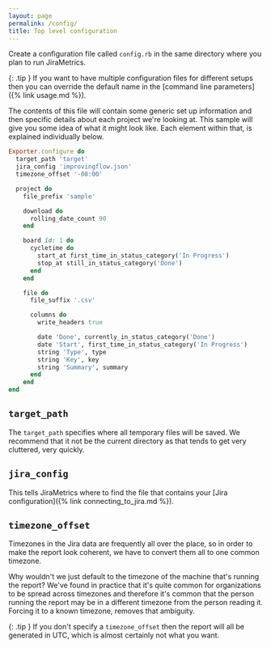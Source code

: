 ```yaml
---
layout: page
permalink: /config/
title: Top level configuration
---
```

Create a configuration file called `config.rb` in the same directory where you plan to run JiraMetrics.

{: .tip }
If you want to have multiple configuration files for different setups then you can override the default name in the [command line parameters]({% link usage.md %}).

The contents of this file will contain some generic set up information and then specific details about each project we're looking at. This sample will give you some idea of what it might look like. Each element within that, is explained individually below.

```ruby
Exporter.configure do
  target_path 'target'
  jira_config 'improvingflow.json'
  timezone_offset '-08:00'

  project do
    file_prefix 'sample'

    download do
      rolling_date_count 90
    end

    board id: 1 do
      cycletime do
        start_at first_time_in_status_category('In Progress')
        stop_at still_in_status_category('Done')
      end
    end

    file do
      file_suffix '.csv'

      columns do
        write_headers true

        date 'Done', currently_in_status_category('Done')
        date 'Start', first_time_in_status_category('In Progress')
        string 'Type', type
        string 'Key', key
        string 'Summary', summary
      end
    end
end
```

## `target_path`

The `target_path` specifies where all temporary files will be saved. We recommend that it not be the current directory as that tends to get very cluttered, very quickly. 

## `jira_config`

This tells JiraMetrics where to find the file that contains your [Jira configuration]({% link connecting_to_jira.md %}).

## `timezone_offset`

Timezones in the Jira data are frequently all over the place, so in order to make the report look coherent, we have to convert them all to one common timezone.

 Why wouldn't we just default to the timezone of the machine that's running the report? We've found in practice that it's quite common for organizations to be spread across timezones and therefore it's common that the person running the report may be in a different timezone from the person reading it. Forcing it to a known timezone, removes that ambiguity.

{: .tip }
If you don't specify a `timezone_offset` then the report will all be generated in UTC, which is almost certainly not what you want.

